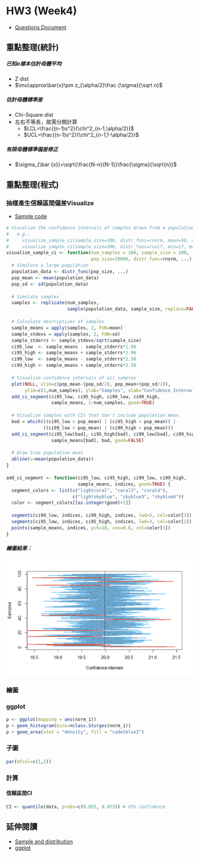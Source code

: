 # HW3 (Week4)

+ [Questions Document](https://docs.google.com/document/d/10_bAlm1sAQRDshnx-Iz1p40tpeMFhsOs9wt1H42Vr4M/edit)

## 重點整理(統計)
##### 已知$\sigma$樣本估計母體平均
+ Z dist
+ $\mu\approx\bar{x}\pm z_{\alpha/2}\frac {\sigma}{\sqrt n}$
##### 估計母體標準差
+ Chi-Square dist
+ 左右不等長，故需分開計算
  + $LCL=\frac{(n-1)s^2}{\chi^2_{n-1,\alpha/2}}$  
  + $UCL=\frac{(n-1)s^2}{\chi^2_{n-1,1-\alpha/2}}$  
##### 有限母體標準偏差修正
+ $\sigma_{\bar {x}}=\sqrt{\frac{N-n}{N-1}}\frac{\sigma}{\sqrt{n}}$

## 重點整理(程式)

### 抽樣產生信賴區間偏差Visualize
+ [Sample code](https://gist.github.com/soumyaray/285296600b8712b04b52201010bbbd9f)

```r
# Visualize the confidence intervals of samples drawn from a population
#   e.g.,
#     visualize_sample_ci(sample_size=300, distr_func=rnorm, mean=50, sd=10)
#     visualize_sample_ci(sample_size=300, distr_func=runif, min=17, max=35)
visualize_sample_ci <- function(num_samples = 100, sample_size = 100,
                                pop_size=10000, distr_func=rnorm, ...) {
  # Simulate a large population
  population_data <- distr_func(pop_size, ...)
  pop_mean <- mean(population_data)
  pop_sd <- sd(population_data)

  # Simulate samples
  samples <- replicate(num_samples,
                       sample(population_data, sample_size, replace=FALSE))

  # Calculate descriptives of samples
  sample_means = apply(samples, 2, FUN=mean)
  sample_stdevs = apply(samples, 2, FUN=sd)
  sample_stderrs <- sample_stdevs/sqrt(sample_size)
  ci95_low  <- sample_means - sample_stderrs*1.96
  ci95_high <- sample_means + sample_stderrs*1.96
  ci99_low  <- sample_means - sample_stderrs*2.58
  ci99_high <- sample_means + sample_stderrs*2.58

  # Visualize confidence intervals of all samples
  plot(NULL, xlim=c(pop_mean-(pop_sd/2), pop_mean+(pop_sd/2)),
       ylim=c(1,num_samples), ylab="Samples", xlab="Confidence Intervals")
  add_ci_segment(ci95_low, ci95_high, ci99_low, ci99_high,
                 sample_means, 1:num_samples, good=TRUE)

  # Visualize samples with CIs that don't include population mean
  bad = which(((ci95_low > pop_mean) | (ci95_high < pop_mean)) |
              ((ci99_low > pop_mean) | (ci99_high < pop_mean)))
  add_ci_segment(ci95_low[bad], ci95_high[bad], ci99_low[bad], ci99_high[bad],
                 sample_means[bad], bad, good=FALSE)

  # Draw true population mean
  abline(v=mean(population_data))
}

add_ci_segment <- function(ci95_low, ci95_high, ci99_low, ci99_high,
                           sample_means, indices, good=TRUE) {
  segment_colors <- list(c("lightcoral", "coral3", "coral4"),
                         c("lightskyblue", "skyblue3", "skyblue4"))
  color <- segment_colors[[as.integer(good)+1]]

  segments(ci99_low, indices, ci99_high, indices, lwd=3, col=color[1])
  segments(ci95_low, indices, ci95_high, indices, lwd=3, col=color[2])
  points(sample_means, indices, pch=18, cex=0.6, col=color[3])
}
```
##### 繪圖結果：
![visualize_sample_ci_1](img/visualize_sample_ci_1.png)

### 繪圖

### ggplot
```r
p <- ggplot(mapping = aes(norm_1))
p + geom_histogram(bins=nclass.Sturges(norm_1))
p + geom_area(stat = "density", fill = "cadetblue2")
```


### 子圖
```r
par(mfcol=c(1,2))
```


### 計算

#### 信賴區間CI
```r
CI <- quantile(data, probs=c(0.025, 0.975)) # 95% confidence
```  


## 延伸閱讀
+ [Sample and distribution](http://web.cjcu.edu.tw/~jdwu/stat01/lect002.pdf)
+ [ggplot](https://www.math.pku.edu.cn/teachers/lidf/docs/Rbook/html/_Rbook/ggplot2.html#ggplot2-right-facet)
